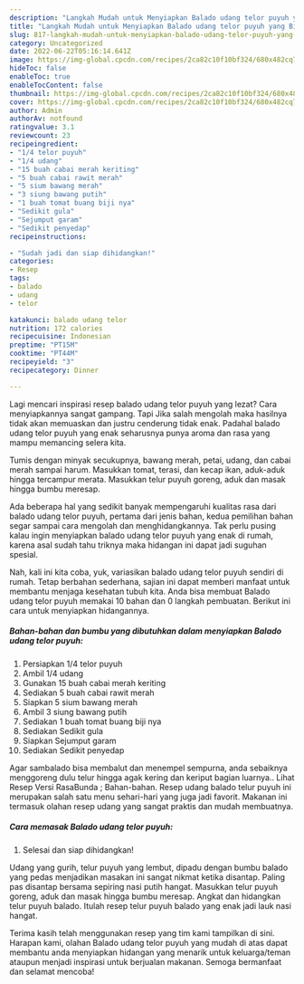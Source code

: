 ```yaml
---
description: "Langkah Mudah untuk Menyiapkan Balado udang telor puyuh yang Bisa Manjain Lidah, Buat Buka Puasa}"
title: "Langkah Mudah untuk Menyiapkan Balado udang telor puyuh yang Bisa Manjain Lidah, Buat Buka Puasa}"
slug: 817-langkah-mudah-untuk-menyiapkan-balado-udang-telor-puyuh-yang-bisa-manjain-lidah-buat-buka-puasa
category: Uncategorized
date: 2022-06-22T05:16:14.641Z
image: https://img-global.cpcdn.com/recipes/2ca82c10f10bf324/680x482cq70/balado-udang-telor-puyuh-foto-resep-utama.jpg
hideToc: false
enableToc: true
enableTocContent: false
thumbnail: https://img-global.cpcdn.com/recipes/2ca82c10f10bf324/680x482cq70/balado-udang-telor-puyuh-foto-resep-utama.jpg
cover: https://img-global.cpcdn.com/recipes/2ca82c10f10bf324/680x482cq70/balado-udang-telor-puyuh-foto-resep-utama.jpg
author: Admin
authorAv: notfound
ratingvalue: 3.1
reviewcount: 23
recipeingredient:
- "1/4 telor puyuh"
- "1/4 udang"
- "15 buah cabai merah keriting"
- "5 buah cabai rawit merah"
- "5 sium bawang merah"
- "3 siung bawang putih"
- "1 buah tomat buang biji nya"
- "Sedikit gula"
- "Sejumput garam"
- "Sedikit penyedap"
recipeinstructions:

- "Sudah jadi dan siap dihidangkan!"
categories:
- Resep
tags:
- balado
- udang
- telor

katakunci: balado udang telor 
nutrition: 172 calories
recipecuisine: Indonesian
preptime: "PT15M"
cooktime: "PT44M"
recipeyield: "3"
recipecategory: Dinner

---
```



Lagi mencari inspirasi resep balado udang telor puyuh yang lezat? Cara menyiapkannya sangat gampang. Tapi Jika salah mengolah maka hasilnya tidak akan memuaskan dan justru cenderung tidak enak. Padahal balado udang telor puyuh yang enak seharusnya punya aroma dan rasa yang mampu memancing selera kita.


Tumis dengan minyak secukupnya, bawang merah, petai, udang, dan cabai merah sampai harum. Masukkan tomat, terasi, dan kecap ikan, aduk-aduk hingga tercampur merata. Masukkan telur puyuh goreng, aduk dan masak hingga bumbu meresap.

Ada beberapa hal yang sedikit banyak mempengaruhi kualitas rasa dari balado udang telor puyuh, pertama dari jenis bahan, kedua pemilihan bahan segar sampai cara mengolah dan menghidangkannya. Tak perlu pusing kalau ingin menyiapkan balado udang telor puyuh yang enak di rumah, karena asal sudah tahu triknya maka hidangan ini dapat jadi suguhan spesial.


Nah, kali ini kita coba, yuk, variasikan balado udang telor puyuh sendiri di rumah. Tetap berbahan sederhana, sajian ini dapat memberi manfaat untuk membantu menjaga kesehatan tubuh kita. Anda bisa membuat Balado udang telor puyuh memakai 10 bahan dan 0 langkah pembuatan. Berikut ini cara untuk menyiapkan hidangannya.

<!--inarticleads1-->

##### Bahan-bahan dan bumbu yang dibutuhkan dalam menyiapkan Balado udang telor puyuh:

1. Persiapkan 1/4 telor puyuh
1. Ambil 1/4 udang
1. Gunakan 15 buah cabai merah keriting
1. Sediakan 5 buah cabai rawit merah
1. Siapkan 5 sium bawang merah
1. Ambil 3 siung bawang putih
1. Sediakan 1 buah tomat buang biji nya
1. Sediakan Sedikit gula
1. Siapkan Sejumput garam
1. Sediakan Sedikit penyedap


Agar sambalado bisa membalut dan menempel sempurna, anda sebaiknya menggoreng dulu telur hingga agak kering dan keriput bagian luarnya.. Lihat Resep Versi RasaBunda ; Bahan-bahan. Resep udang balado telur puyuh ini merupakan salah satu menu sehari-hari yang juga jadi favorit. Makanan ini termasuk olahan resep udang yang sangat praktis dan mudah membuatnya. 

<!--inarticleads2-->

##### Cara memasak Balado udang telor puyuh:


1. Selesai dan siap dihidangkan!

Udang yang gurih, telur puyuh yang lembut, dipadu dengan bumbu balado yang pedas menjadikan masakan ini sangat nikmat ketika disantap. Paling pas disantap bersama sepiring nasi putih hangat. Masukkan telur puyuh goreng, aduk dan masak hingga bumbu meresap. Angkat dan hidangkan telur puyuh balado. Itulah resep telur puyuh balado yang enak jadi lauk nasi hangat. 

Terima kasih telah menggunakan resep yang tim kami tampilkan di sini. Harapan kami, olahan Balado udang telor puyuh yang mudah di atas dapat membantu anda menyiapkan hidangan yang menarik untuk keluarga/teman ataupun menjadi inspirasi untuk berjualan makanan. Semoga bermanfaat dan selamat mencoba!
